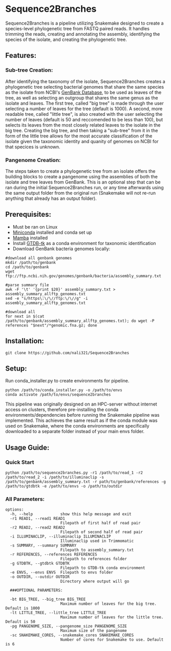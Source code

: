 # Sequence2Branches

Sequence2Branches is a pipeline utilizing Snakemake designed to create a species-level phylogenetic tree from FASTQ paired reads. It handles trimming the reads, creating and annotating the assembly, identifying the species of the isolate, and creating the phylogenetic tree.

## Features:
### Sub-tree Creation:
After identifying the taxonomy of the isolate, Sequence2Branches creates a phylogenetic tree selecting bacterial genomes that share the same species as the isolate from NCBI's [GenBank Database](https://www.ncbi.nlm.nih.gov/genbank/), to be used as leaves of the tree, as well as selecting an outgroup that shares the same genus as the isolate and leaves. The first tree, called "big tree" is made through the user selecting a number of leaves for the tree (default is 1000). A second, more readable tree, called "little tree", is also created with the user selecting the number of leaves (default is 50 and reccomended to be less than 100), but selects its leaves from the most closely related leaves to the isolate in the big tree. Creating the big tree, and then taking a "sub-tree" from it in the form of the little tree allows for the most accurate classification of the isolate given the taxonomic identity and quanity of genomes on NCBI for that specices is unknown.

### Pangenome Creation:
The steps taken to create a phylogenetic tree from an isolate offers the building blocks to create a pangenome using the assemblies of both the isolate and tree leaves from GenBank. This is an optional step that can be ran during the initial Sequence2Branches run, or any time afterwards using the same output folder from the original run (Snakemake will not re-run anything that already has an output folder).

## Prerequisites:
- Must be ran on Linux
- [Miniconda](https://docs.conda.io/en/latest/miniconda.html) installed and conda set up
- [Mamba](https://mamba.readthedocs.io/en/latest/installation.html) installed
- Install [GTDB-tk](https://github.com/Ecogenomics/GTDBTk) as a conda environment for taxonomic identification
- Download GenBank bacteria genomes locally:
```
#download all genbank genomes
mkdir /path/to/genbank
cd /path/to/genbank
wget ftp://ftp.ncbi.nih.gov/genomes/genbank/bacteria/assembly_summary.txt

#parse summary file
awk -F '\t' '{print $20}' assembly_summary.txt > assembly_summary_allftp_genomes.txt
sed -e "s/https\:\/\//ftp:\/\//g" -i assembly_summary_allftp_genomes.txt

#download all
for next in $(cat /path/to/genbank/assembly_summary_allftp_genomes.txt); do wget -P references "$next"/*genomic.fna.gz; done
```

## Installation:
```
git clone https://github.com/nali321/Sequence2Branches
```

## Setup:
Run conda_installer.py to create environments for pipeline.

```
python /path/to/conda_installer.py -o /path/to/envs
conda activate /path/to/envs/sequence2branches
```

This pipeline was originally designed on an HPC-server without internet access on clusters, therefore pre-installing the conda environments/dependencies before running the Snakemake pipeline was implemented. This achieves the same result as if the conda module was used on Snakemake, where the conda environments are specifically downloaded to a separate folder instead of your main envs folder.

## Usage Guide:
### Quick Start
```
python /path/to/sequence2branches.py -r1 /path/to/read_1 -r2 /path/to/read_2 -i /path/to/illuminaclip -s /path/to/genbank/assembly_summary.txt -r path/to/genbank/references -g /path/to/gtdbtk -e /path/to/envs -o /path/to/outdir
```

### All Parameters:
```
options:
  -h, --help            show this help message and exit
  -r1 READ1, --read1 READ1
                        Filepath of first half of read pair
  -r2 READ2, --read2 READ2
                        Filepath of second half of read pair
  -i ILLUMINACLIP, --illuminaclip ILLUMINACLIP
                        Illuminaclip used in Trimmomatic
  -s SUMMARY, --summary SUMMARY
                        Filepath to assembly_summary.txt
  -r REFERENCES, --references REFERENCES
                        Filepath to references folder
  -g GTDBTK, --gtdbtk GTDBTK
                        Filepath to GTDB-tk conda environment
  -e ENVS, --envs ENVS  Filepath to envs folder
  -o OUTDIR, --outdir OUTDIR
                        Directory where output will go
                        
  ###OPTIONAL PARAMETERS:
  
  -bt BIG_TREE, --big_tree BIG_TREE
                        Maximum number of leaves for the big tree. Default is 1000
  -lt LITTLE_TREE, --little_tree LITTLE_TREE
                        Maximum number of leaves for the little tree. Default is 50
  -pg PANGENOME_SIZE, --pangenome_size PANGENOME_SIZE
                        Maximum size of the pangenome
  -sc SNAKEMAKE_CORES, --snakemake_cores SNAKEMAKE_CORES
                        Number of cores for Snakemake to use. Default is 6
